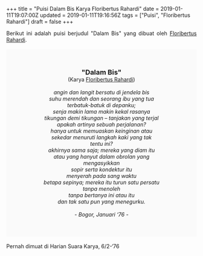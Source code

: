 +++
title = "Puisi Dalam Bis Karya Floribertus Rahardi"
date = 2019-01-11T19:07:00Z
updated = 2019-01-11T19:16:56Z
tags = ["Puisi", "Floribertus Rahardi"]
draft = false
+++

<div dir="ltr" style="text-align: left;" trbidi="on"><div style="text-align: justify;">Berikut ini adalah puisi berjudul "Dalam Bis" yang dibuat oleh <a href="http://ensiklopedia.kemdikbud.go.id/sastra/artikel/F_Rahardi" target="_blank">Floribertus Rahardi</a>.</div><br /><div style="background: #FAFAFA; font-size: 14px; height: auto; margin: 0 auto; padding: 50px; text-align: center; width: auto;"><span style="font-size: 18px;"><b>"Dalam Bis"</b></span><br />(Karya <a href="https://www.sekata.web.id/tags/floribertus-rahardi" target="_blank">Floribertus Rahardi</a>)<br /><br /><i>angin dan langit bersatu di jendela bis<br />suhu merendah dan seorang ibu yang tua<br />terbatuk-batuk di depanku;<br />senja makin lama makin kekal rasanya<br />tikungan demi tikungan – tanjakan yang terjal<br />apakah artinya sebuah perjalanan?<br />hanya untuk memuaskan keinginan atau<br />sekedar menuruti langkah kaki yang tak<br />tentu ini?<br />akhirnya sama saja; mereka yang diam itu<br />atau yang hanyut dalam obrolan yang<br />mengasyikkan<br />sopir serta kondektur itu<br />menyerah pada sang waktu<br />betapa sepinya; mereka itu turun satu persatu<br />tanpa menoleh<br />tanpa bertanya ini atau itu<br />dan tak satu pun yang menegurku.<br /><br />- Bogor, Januari ‘76 -</i> </div><br /><div style="text-align: justify;">Pernah dimuat di Harian Suara Karya, 6/2-‘76</div></div>
